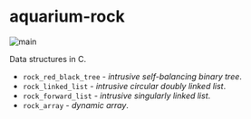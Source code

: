 # aquarium-rock

![main](https://github.com/pretore/aquarium-rock/actions/workflows/cmake.yml/badge.svg?branch=main)

Data structures in C.

- ``rock_red_black_tree`` - _intrusive self-balancing binary tree_.
- ``rock_linked_list`` - _intrusive circular doubly linked list_.
- ``rock_forward_list`` - _intrusive singularly linked list_.
- ``rock_array`` - _dynamic array_.

